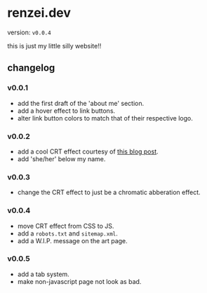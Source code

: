 # renzei.dev

version: `v0.0.4`

this is just my little silly website!!

## changelog

### v0.0.1

- add the first draft of the 'about me' section.
- add a hover effect to link buttons.
- alter link button colors to match that of their respective logo.

### v0.0.2

- add a cool CRT effect courtesy of [this blog post](https://aleclownes.com/2017/02/01/crt-display.html).
- add 'she/her' below my name.

### v0.0.3

- change the CRT effect to just be a chromatic abberation effect.

### v0.0.4

- move CRT effect from CSS to JS.
- add a `robots.txt` and `sitemap.xml`.
- add a W.I.P. message on the art page.

### v0.0.5

- add a tab system.
- make non-javascript page not look as bad.
